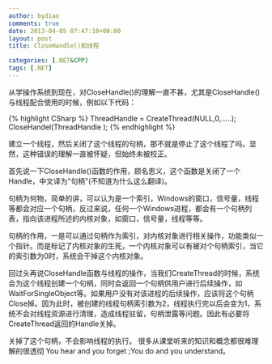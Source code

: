 ```yaml
---
author: bydiao
comments: true
date: 2013-04-05 07:47:10+00:00
layout: post
title: CloseHandle()和线程

categories: [.NET&CPP]
tags: [.NET]
---
```


从学操作系统到现在，对CloseHandle()的理解一直不甚，尤其是CloseHandle()与线程配合使用的时候，例如以下代码：

{% highlight CSharp %}
    ThreadHandle = CreateThread(NULL,0,.....);
    CloseHandel(ThreadHandle );
{% endhighlight %}

建立一个线程，然后关闭了这个线程的句柄，那不就是停止了这个线程了吗。显然，这种错误的理解一直被怀疑，但始终未被校正。

首先说一下CloseHandle()函数的作用，顾名思义，这个函数是关闭了一个Handle，中文译为"句柄"(不知道为什么这么翻译)。

句柄为何物，简单的讲，可以认为是一个索引，Windows的窗口，信号量，线程等都会对应一个句柄，反过来说，任何一个Windows进程，都会有一个句柄列表，指向该进程所述的内核对象，如窗口，信号量，线程等等。

句柄的作用，一是可以通过句柄作为索引，对内核对象进行相关操作，功能类似一个指针。而是标记了内核对象的生死，一个内核对象可以有被对个句柄索引，当它的索引数为0时，系统会干掉这个内核对象。

回过头再说CloseHandle函数与线程的操作，当我们CreateThread的时候，系统会为这个线程创建一个句柄，同时会返回一个句柄供用户进行后续操作，如WaitForSingleObject等。如果用户没有对该进程的后续操作，应该将这个句柄Close掉。因为此时，被创建的线程句柄索引数为2，线程执行完以后会变为1，系统不会对线程资源进行清理，造成线程驻留，句柄泄露等问题。因此有必要将CreateThread返回的Handle关掉。

关掉了这个句柄，不会影响线程的执行。
很多从课堂听来的知识和概念都很难理解的很透彻
You hear and you forget ;You do and you understand。
